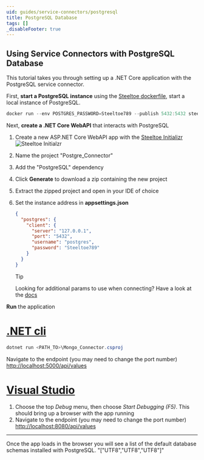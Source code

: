 ```yaml
---
uid: guides/service-connectors/postgresql
title: PostgreSQL Database
tags: []
_disableFooter: true
---
```


## Using Service Connectors with PostgreSQL Database

This tutorial takes you through setting up a .NET Core application with the PostgreSQL service connector.

First, **start a PostgreSQL instance** using the [Steeltoe dockerfile](https://github.com/steeltoeoss/dockerfiles), start a local instance of PostgreSQL.

```powershell
docker run --env POSTGRES_PASSWORD=Steeltoe789 --publish 5432:5432 steeltoeoss/postgresql
```

Next, **create a .NET Core WebAPI** that interacts with PostgreSQL

1. Create a new ASP.NET Core WebAPI app with the [Steeltoe Initializr](https://start.steeltoe.io)
   ![Steeltoe Initialzr](~/guides/images/initializr/mongo-connector.png)
1. Name the project "Postgre_Connector"
1. Add the "PostgreSQL" dependency
1. Click **Generate** to download a zip containing the new project
1. Extract the zipped project and open in your IDE of choice
1. Set the instance address in **appsettings.json**

   ```json
   {
     "postgres": {
       "client": {
         "server": "127.0.0.1",
         "port": "5432",
         "username": "postgres",
         "password": "Steeltoe789"
       }
     }
   }
   ```

   > [!TIP]
   > Looking for additional params to use when connecting? Have a look at the [docs](~/api/v3/welcome/index.md)

**Run** the application

# [.NET cli](#tab/cli)

```powershell
dotnet run <PATH_TO>\Mongo_Connector.csproj
```

Navigate to the endpoint (you may need to change the port number) [http://localhost:5000/api/values](http://localhost:5000/api/values)

# [Visual Studio](#tab/vs)

1. Choose the top _Debug_ menu, then choose _Start Debugging (F5)_. This should bring up a browser with the app running
1. Navigate to the endpoint (you may need to change the port number) [http://localhost:8080/api/values](http://localhost:8080/api/values)

---

Once the app loads in the browser you will see a list of the default database schemas installed with PostgreSQL.
"["UTF8","UTF8","UTF8"]"
